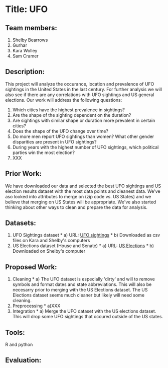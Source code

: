 # Title: UFO
## Team members: 
1) Shelby Bearrows
2) Gurhar
3) Kara Wolley
4) Sam Cramer
## Description: 
This project will analyze the occurance, location and prevalence of UFO sightings in the United States in the last century. For further analysis we will also see if there are any correlations with UFO sightings and US general elections. Our work will address the following questions:
1) Which cities have the highest prevalence in sightings?
2) Are the shape of the sighting dependent on the duration?
3) Are sightings with similar shape or duration more prevalent in certain cities?
4) Does the shape of the UFO change over time?
5) Do more men report UFO sightings than women? What other gender disparities are present in UFO sightings?
6) During years with the highest number of UFO sightings, which political parties win the most election?
7) XXX
## Prior Work:
We have downloaded our data and selected the best UFO sightings and US election results dataset with the most data points and cleanest data. We've aso looked into attributes to merge on (zip code vs. US States) and we believe that merging on US States will be appropriate. We've also started thinking about other ways to clean and prepare the data for analysis.
## Datasets:
  1) UFO Sightings dataset
    * a) URL: [UFO sightings][1]
    * b) Downloaded as csv files on Kara and Shelby's computers
  2) US Elections dataset (House and Senate)
    * a) URL: [US Elections][2]
    * b) Downloaded on Shelby's computer
## Proposed Work:
  1) Cleaning
    * a) The UFO dataset is especially 'dirty' and will to remove symbols and format dates and state abbreviations. This will also be         
      necesarry prior to merging with the US Elections dataset. The US Elections dataset seems much cleaner but likely will need some cleaning.
  2) Preprocessing
    * a)XXX
  3) Integration
    * a) Merge the UFO dataset with the US elections dataset. This will drop some UFO sightings that occured outside of the US states.
 ## Tools:
  R and python
## Evaluation: 
    






[1]: https://www.kaggle.com/NUFORC/ufo-sightings?select=complete.csv "UFO Sightings"
[2]: https://www.kaggle.com/tunguz/us-elections-dataset "US Elections"


